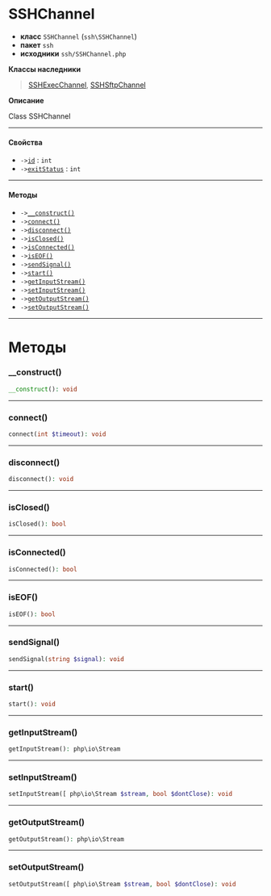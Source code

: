 # SSHChannel

- **класс** `SSHChannel` (`ssh\SSHChannel`)
- **пакет** `ssh`
- **исходники** `ssh/SSHChannel.php`

**Классы наследники**

> [SSHExecChannel](https://github.com/jphp-compiler/jphp/blob/master/exts/jphp-ssh-ext/api-docs/classes/ssh/SSHExecChannel.ru.md), [SSHSftpChannel](https://github.com/jphp-compiler/jphp/blob/master/exts/jphp-ssh-ext/api-docs/classes/ssh/SSHSftpChannel.ru.md)

**Описание**

Class SSHChannel

---

#### Свойства

- `->`[`id`](#prop-id) : `int`
- `->`[`exitStatus`](#prop-exitstatus) : `int`

---

#### Методы

- `->`[`__construct()`](#method-__construct)
- `->`[`connect()`](#method-connect)
- `->`[`disconnect()`](#method-disconnect)
- `->`[`isClosed()`](#method-isclosed)
- `->`[`isConnected()`](#method-isconnected)
- `->`[`isEOF()`](#method-iseof)
- `->`[`sendSignal()`](#method-sendsignal)
- `->`[`start()`](#method-start)
- `->`[`getInputStream()`](#method-getinputstream)
- `->`[`setInputStream()`](#method-setinputstream)
- `->`[`getOutputStream()`](#method-getoutputstream)
- `->`[`setOutputStream()`](#method-setoutputstream)

---
# Методы

<a name="method-__construct"></a>

### __construct()
```php
__construct(): void
```

---

<a name="method-connect"></a>

### connect()
```php
connect(int $timeout): void
```

---

<a name="method-disconnect"></a>

### disconnect()
```php
disconnect(): void
```

---

<a name="method-isclosed"></a>

### isClosed()
```php
isClosed(): bool
```

---

<a name="method-isconnected"></a>

### isConnected()
```php
isConnected(): bool
```

---

<a name="method-iseof"></a>

### isEOF()
```php
isEOF(): bool
```

---

<a name="method-sendsignal"></a>

### sendSignal()
```php
sendSignal(string $signal): void
```

---

<a name="method-start"></a>

### start()
```php
start(): void
```

---

<a name="method-getinputstream"></a>

### getInputStream()
```php
getInputStream(): php\io\Stream
```

---

<a name="method-setinputstream"></a>

### setInputStream()
```php
setInputStream([ php\io\Stream $stream, bool $dontClose): void
```

---

<a name="method-getoutputstream"></a>

### getOutputStream()
```php
getOutputStream(): php\io\Stream
```

---

<a name="method-setoutputstream"></a>

### setOutputStream()
```php
setOutputStream([ php\io\Stream $stream, bool $dontClose): void
```